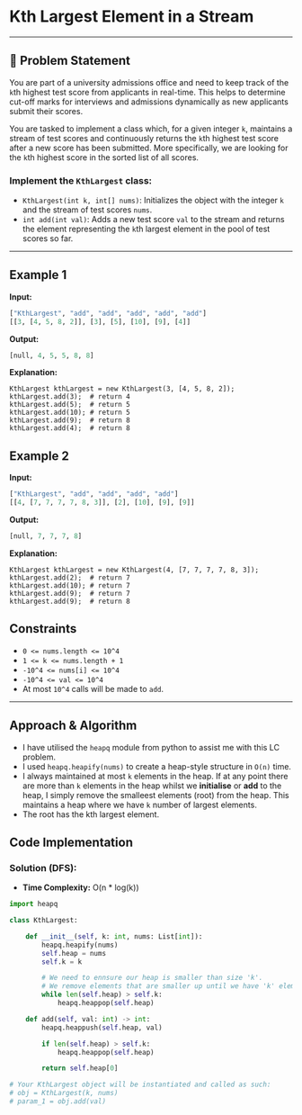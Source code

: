 # Kth Largest Element in a Stream

---

## 🔗 Problem Statement

You are part of a university admissions office and need to keep track of the `k`th highest test score from applicants in real-time. This helps to determine cut-off marks for interviews and admissions dynamically as new applicants submit their scores.

You are tasked to implement a class which, for a given integer `k`, maintains a stream of test scores and continuously returns the `k`th highest test score after a new score has been submitted. More specifically, we are looking for the `k`th highest score in the sorted list of all scores.

### **Implement the `KthLargest` class:**

- `KthLargest(int k, int[] nums)`: Initializes the object with the integer `k` and the stream of test scores `nums`.
- `int add(int val)`: Adds a new test score `val` to the stream and returns the element representing the `k`th largest element in the pool of test scores so far.

---

## **Example 1**

**Input:**

```python
["KthLargest", "add", "add", "add", "add", "add"]
[[3, [4, 5, 8, 2]], [3], [5], [10], [9], [4]]
```

**Output:**

```python
[null, 4, 5, 5, 8, 8]
```

**Explanation:**

```plaintext
KthLargest kthLargest = new KthLargest(3, [4, 5, 8, 2]);
kthLargest.add(3);  # return 4
kthLargest.add(5);  # return 5
kthLargest.add(10); # return 5
kthLargest.add(9);  # return 8
kthLargest.add(4);  # return 8
```

## **Example 2**

**Input:**

```python
["KthLargest", "add", "add", "add", "add"]
[[4, [7, 7, 7, 7, 8, 3]], [2], [10], [9], [9]]
```

**Output:**

```python
[null, 7, 7, 7, 8]
```

**Explanation:**

```plaintext
KthLargest kthLargest = new KthLargest(4, [7, 7, 7, 7, 8, 3]);
kthLargest.add(2);  # return 7
kthLargest.add(10); # return 7
kthLargest.add(9);  # return 7
kthLargest.add(9);  # return 8
```

## Constraints

- `0 <= nums.length <= 10^4`
- `1 <= k <= nums.length + 1`
- `-10^4 <= nums[i] <= 10^4`
- `-10^4 <= val <= 10^4`
- At most `10^4` calls will be made to `add`.

---

## Approach & Algorithm

- I have utilised the `heapq` module from python to assist me with this LC problem.
- I used `heapq.heapify(nums)` to create a heap-style structure in `O(n)` time.
- I always maintained at most `k` elements in the heap. If at any point there are more than `k` elements in the heap whilst we **initialise** or **add** to the heap, I simply remove the smalleest elements (root) from the heap. This maintains a heap where we have `k` number of largest elements.
- The root has the kth largest element.

## Code Implementation

### Solution (DFS):

- **Time Complexity:** O(n \* log(k))

```python
import heapq

class KthLargest:

    def __init__(self, k: int, nums: List[int]):
        heapq.heapify(nums)
        self.heap = nums
        self.k = k

        # We need to ennsure our heap is smaller than size 'k'.
        # We remove elements that are smaller up until we have 'k' elements remaining.
        while len(self.heap) > self.k:
            heapq.heappop(self.heap)

    def add(self, val: int) -> int:
        heapq.heappush(self.heap, val)

        if len(self.heap) > self.k:
            heapq.heappop(self.heap)

        return self.heap[0]

# Your KthLargest object will be instantiated and called as such:
# obj = KthLargest(k, nums)
# param_1 = obj.add(val)
```
